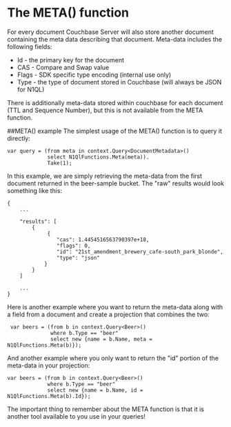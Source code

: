 The META() function
================
For every document Couchbase Server will also store another document containing the meta data describing that document. Meta-data includes the following fields:

- Id - the primary key for the document
- CAS - Compare and Swap value
- Flags - SDK specific type encoding (internal use only)
- Type - the type of document stored in Couchbase (will always be JSON for N1QL)

There is additionally meta-data stored within couchbase for each document (TTL and Sequence Number), but this is not available from the META function. 

##META() example
The simplest usage of the META() function is to query it directly:

    var query = (from meta in context.Query<DocumentMetadata>()
                 select N1QlFunctions.Meta(meta)).
				 Take(1);

In this example, we are simply retrieving the meta-data from the first document returned in the beer-sample bucket. The "raw" results would look something like this:

    {
	    ...

	    "results": [
	        {
	             {
	                "cas": 1.4454516563790397e+18,
	                "flags": 0,
	                "id": "21st_amendment_brewery_cafe-south_park_blonde",
	                "type": "json"
	            }
	        }
	    ]

        ...
	}

Here is another example where you want to return the meta-data along with a field from a document and create a projection that combines the two:

	 var beers = (from b in context.Query<Beer>()
                  where b.Type == "beer"
                  select new {name = b.Name, meta = N1QlFunctions.Meta(b)});

And another example where you only want to return the "id" portion of the meta-data in your projection:

	var beers = (from b in context.Query<Beer>()
                 where b.Type == "beer"
                 select new {name = b.Name, id = N1QlFunctions.Meta(b).Id});

The important thing to remember about the META function is that it is another tool available to you use in your queries!



